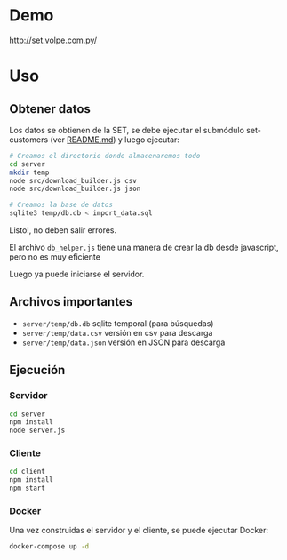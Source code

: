 # Demo

http://set.volpe.com.py/

# Uso

## Obtener datos

Los datos se obtienen de la SET, se debe ejecutar el submódulo set-customers
(ver [README.md](https://github.com/aVolpe/set-customers/blob/master/README.md))
y luego ejecutar:

```bash
# Creamos el directorio donde almacenaremos todo
cd server
mkdir temp 
node src/download_builder.js csv
node src/download_builder.js json

# Creamos la base de datos
sqlite3 temp/db.db < import_data.sql
```

Listo!, no deben salir errores.

El archivo `db_helper.js` tiene una manera de crear la db desde
javascript, pero no es muy eficiente

Luego ya puede iniciarse el servidor.

## Archivos importantes

* `server/temp/db.db` sqlite temporal (para búsquedas)
* `server/temp/data.csv` versión en csv para descarga
* `server/temp/data.json` versión en JSON para descarga

## Ejecución

### Servidor

```bash
cd server
npm install
node server.js
```

### Cliente

```bash
cd client
npm install
npm start
```

### Docker

Una vez construidas el servidor y el cliente, se puede ejecutar Docker:

```bash
docker-compose up -d
```
